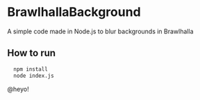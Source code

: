 # BrawlhallaBackground
A simple code made in Node.js to blur backgrounds in Brawlhalla


## How to run


```bash
  npm install
  node index.js
```
    
@heyo!
